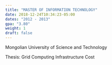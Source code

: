 ```yaml
---
title: "MASTER OF INFORMATION TECHNOLOGY"
date: 2018-12-24T10:34:23-05:00
dates: "2012 - 2013"
gpa: "3.80"
weight: 1
draft: false
---
```

Mongolian University of Science and Technology

Thesis: Grid Computing Infrastructure Cost
